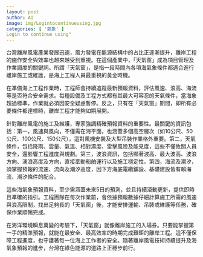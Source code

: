 ```yaml
---
layout: post
author: AI
image: img/Logintocontinueusing.jpg
categories: [ '氣象' ]
Login to continue using"
---
```

台灣離岸風電產業發展迅速，風力發電在能源結構中的占比正逐漸提升，離岸工程的施作安全與效率也越來越受到重視。在這個產業中，「天氣窗」成為項目管理及作業調度的關鍵詞。所謂「天氣窗」，是指一段時間內各項海氣象條件都適合進行離岸施工或維護，是海上工程人員最重視的黃金時機。

在準備海上工程作業時，工程師會持續追蹤最新預報資料，評估風速、浪高、海流等是否符合安全需求。每種設備及工程方式都有其最大可容忍的天氣條件，當海象超過標準，作業就必須因安全疑慮暫停。反之，只有在「天氣窗」期間，即所有必要條件都達標時，離岸工程才能夠如期展開。

針對離岸風電的施工及維護，專家強調精確預報資料的重要性。最關鍵的資訊包括：第一，風速與風向，不僅需在海平面，也涵蓋多個高空層次（如10公尺、50公尺、100公尺、150公尺），這對風機安裝及大型吊裝作業格外重要。第二，天氣條件，包括降雨、雲量、氣溫、相對濕度、雷擊風險及能見度，這些不僅攸關人員安全，還影響工程進度與規劃。第三，波浪資訊，包括顯著波高、最大波高、波浪方向、湧浪高度及方向，直接牽動船舶運行以及施工穩定性。第四，海流及潮汐，須掌握預報的流速、流向及潮汐高度，因下方海底電纜鋪設、基礎建設皆有賴海流、潮汐條件的配合。

這些海氣象預報資料，至少需涵蓋未來5日的預測，並且持續滾動更新，提供即時且準確的指引。工程團隊在每次作業前，會依據預報數據仔細計算施工所需的風速與浪高限制，找出足夠長的「天氣窗」後，才能安排運輸、吊裝或維護等任務，確保作業順暢完成。

在海洋環境瞬息萬變的考驗下，「天氣窗」就像離岸施工的入場券。只要能掌握第一手的精準預報，就能在最安全、最高效率的時期完成艱鉅的離岸工程。這不僅保障工程進度，也守護著每一位海上工作者的安全。隨著離岸風電技術持續提升及海氣象預報的進步，台灣在綠色能源的道路上正穩步前行。